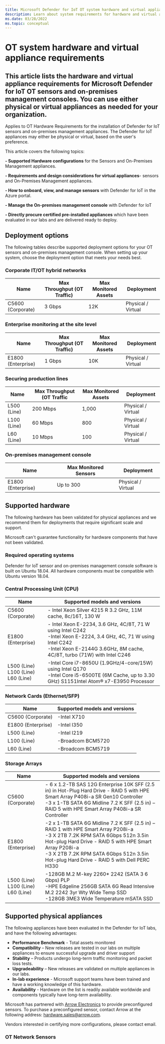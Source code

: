 ```yaml
---
title: Microsoft Defender for IoT OT system hardware and virtual appliance requirements
description: Learn about system requirements for hardware and virtual appliances used for the Microsoft Defender for IoT OT sensors and on-premises management console.
ms.date: 03/28/2022
ms.topic: conceptual
---
```


# OT system hardware and virtual appliance requirements

## This article lists the hardware and virtual appliance requirements for Microsoft Defender for IoT OT sensors and on-premises management consoles. You can use either physical or virtual appliances as needed for your organization.

Applies to OT Hardware Requirements for the installation of Defender for IoT sensors and on-premises management appliances. The Defender for IoT appliances may either be physical or virtual, based on the user's preference.

This article covers the following topics:

**- Supported Hardware configurations** for the Sensors and On-Premises Management appliances.

**- Requirements and design considerations for virtual appliances**- sensors and On-Premises Management appliances.

**- How to onboard, view, and manage sensors** with Defender for IoT in the Azure portal.

**- Manage the On-premises management console** with Defender for IoT

**- Directly procure certified pre-installed appliances** which have been evaluated in our labs and are delivered ready to deploy.

## Deployment options

The following tables describe supported deployment options for your OT sensors and on-premises management console. When setting up your system, choose the deployment option that meets your needs best.

### Corporate IT/OT hybrid networks

|Name  |Max Throughput (OT Traffic) |Max Monitored Assets  |Deployment |
|---------|---------|---------|---------|
|C5600 (Corporate)    | 3 Gbps        | 12K        |Physical / Virtual         |

### Enterprise monitoring at the site level

|Name  |Max Throughput (OT Traffic)  |Max Monitored Assets  |Deployment  |
|---------|---------|---------|---------|
|E1800 (Enterprise)     |1 Gbps         |10K         |Physical / Virtual         |

### Securing production lines

|Name  |Max Throughput (OT Traffic  |Max Monitored Assets  |Deployment  |
|---------|---------|---------|---------|
|L500 (Line)    | 200 Mbps        |   1,000      |Physical / Virtual         |
|L100 (Line)    | 60 Mbps        |   800      | Physical / Virtual        |
|L60 (Line)     | 10 Mbps        |   100      |Physical / Virtual|

### On-premises management console

|Name  |Max Monitored Sensors  |Deployment  |
|---------|---------|---------|
|E1800 (Enterprise)     |Up to 300         |Physical / Virtual         |

## Supported hardware

The following hardware has been validated for physical appliances and we recommend them for deployments that require significant scale and support.

Microsoft can't guarantee functionality for hardware components that have not been validated.

### Required operating systems

Defender for IoT sensor and on-premises management console software is built on Ubuntu 18.04. All hardware components must be compatible with Ubuntu version 18.04.

### Central Processing Unit (CPU)

|Name  |Supported models and versions |
|---------|---------|
|C5600 (Corporate)     |-  Intel Xeon Silver 4215 R 3.2 GHz, 11M cache, 8c/16T, 130 W       |
|E1800 (Enterprise)| - Intel Xeon E-2234, 3.6 GHz, 4C/8T, 71 W using Intel C242<br>-Intel Xeon E-2224, 3.4 GHz, 4C, 71 W using Intel C242<br>-Intel Xeon E-2144G 3.6GHz, 8M cache, 4C/8T, turbo (71W) with Intel C246|
|L500 (Line) <br> L100 (Line)<br> L60 (Line)|-Intel Core i7-8650U (1.9GHz/4-core/15W) using Intel Q170<br>-Intel Core i5-6500TE (6M Cache, up to 3.30 GHz) S1151Intel Atom® x7-E3950 Processor

### Network Cards (Ethernet/SFP)

|Name  |Supported models and versions |
|---------|---------|
|C5600 (Corporate)     | -Intel X710        |
|E1800 (Enterprise)    | -Intel I350        |
|L500 (Line)           | -Intel I219        |
|L100 (Line)           |-Broadcom BCM5720   |
|L60 (Line)            |-Broadcom BCM5719   |

### Storage Arrays

|Name  |Supported models and versions |
|---------|---------|
|C5600 (Corporate)     |- 6 x 1.2-TB SAS 12G Enterprise 10K SFF (2.5 in) in Hot-Plug Hard Drive - RAID 5 with HPE Smart Array P408i-a SR Gen10 Controller <br>-3 x 1-TB SATA 6G Midline 7.2 K SFF (2.5 in) – RAID 5 with HPE Smart Array P408i-a SR Controller       |
|E1800 (Enterprise)    | -2 x 1-TB SATA 6G Midline 7.2 K SFF (2.5 in) – RAID 1 with HPE Smart Array P208i-a <br> -3 X 2TB 7.2K RPM SATA 6Gbps 512n 3.5in Hot-plug Hard Drive - RAID 5 with HPE Smart Array P208i-a <br> -3 X 2TB 7.2K RPM SATA 6Gbps 512n 3.5in Hot-plug Hard Drive - RAID 5 with Dell PERC H330      |
|L500 (Line) <br> L100 (Line) <br> L60 (Line)     | -128GB M.2 M-key 2260* 2242 (SATA 3 6 Gbps) PLP<br> -HPE Edgeline 256GB SATA 6G Read Intensive M.2 2242 3yr Wty Wide Temp SSD <br>-128GB 3ME3 Wide Temperature mSATA SSD

## Supported physical appliances

The following appliances have been evaluated in the Defender for IoT labs, and have the following advantages:

- **Performance Benchmark** - Total assets monitored
- **Compatibility** – New releases are tested in our labs on multiple appliances to ensure successful upgrade and driver support
- **Stability** – Products undergo long-term traffic monitoring and packet loss tests.
- **Upgradeability** – New releases are validated on multiple appliances in our labs.
- **In-lab experience** - Microsoft support teams have been trained and have a working knowledge of this hardware.
- **Availability** - Hardware on the list is readily available worldwide and components typically have long-term availability.

Microsoft has partnered with [Arrow Electronics](www.arrow.com) to provide preconfigured sensors. To purchase a preconfigured sensor, contact Arrow at the following address: hardware.sales@arrow.com.

Vendors interested in certifying more configurations, please contact email.

### OT Network Sensors
